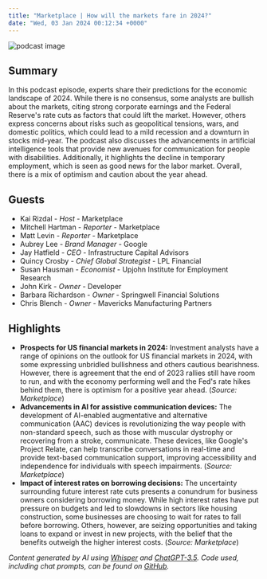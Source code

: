```yaml
---
title: "Marketplace | How will the markets fare in 2024?"
date: "Wed, 03 Jan 2024 00:12:34 +0000"
---
```


![podcast image](https://www.marketplace.org/wp-content/uploads/2019/05/MP_show-1.png)

## Summary

In this podcast episode, experts share their predictions for the economic landscape of 2024. While there is no consensus, some analysts are bullish about the markets, citing strong corporate earnings and the Federal Reserve's rate cuts as factors that could lift the market. However, others express concerns about risks such as geopolitical tensions, wars, and domestic politics, which could lead to a mild recession and a downturn in stocks mid-year. The podcast also discusses the advancements in artificial intelligence tools that provide new avenues for communication for people with disabilities. Additionally, it highlights the decline in temporary employment, which is seen as good news for the labor market. Overall, there is a mix of optimism and caution about the year ahead.

## Guests

- Kai Rizdal - _Host_ - Marketplace
- Mitchell Hartman - _Reporter_ - Marketplace
- Matt Levin - _Reporter_ - Marketplace
- Aubrey Lee - _Brand Manager_ - Google
- Jay Hatfield - _CEO_ - Infrastructure Capital Advisors
- Quincy Crosby - _Chief Global Strategist_ - LPL Financial
- Susan Hausman - _Economist_ - Upjohn Institute for Employment Research
- John Kirk - _Owner_ - Developer
- Barbara Richardson - _Owner_ - Springwell Financial Solutions
- Chris Blench - _Owner_ - Mavericks Manufacturing Partners

## Highlights

- **Prospects for US financial markets in 2024:** Investment analysts have a range of opinions on the outlook for US financial markets in 2024, with some expressing unbridled bullishness and others cautious bearishness. However, there is agreement that the end of 2023 rallies still have room to run, and with the economy performing well and the Fed's rate hikes behind them, there is optimism for a positive year ahead. (*Source: Marketplace*)
- **Advancements in AI for assistive communication devices:** The development of AI-enabled augmentative and alternative communication (AAC) devices is revolutionizing the way people with non-standard speech, such as those with muscular dystrophy or recovering from a stroke, communicate. These devices, like Google's Project Relate, can help transcribe conversations in real-time and provide text-based communication support, improving accessibility and independence for individuals with speech impairments. (*Source: Marketplace*)
- **Impact of interest rates on borrowing decisions:** The uncertainty surrounding future interest rate cuts presents a conundrum for business owners considering borrowing money. While high interest rates have put pressure on budgets and led to slowdowns in sectors like housing construction, some businesses are choosing to wait for rates to fall before borrowing. Others, however, are seizing opportunities and taking loans to expand or invest in new projects, with the belief that the benefits outweigh the higher interest costs. (*Source: Marketplace*)

_Content generated by AI using [Whisper](https://openai.com/research/whisper) and [ChatGPT-3.5](https://openai.com/blog/chatgpt). Code used, including chat prompts, can be found on [GitHub](https://github.com/dustinbrownman/podcast-parser/blob/main/app/functions.py)._
